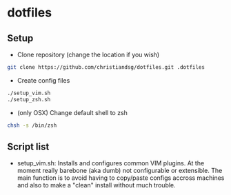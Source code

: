 dotfiles
========
Setup
-----------
* Clone repository (change the location if you wish)
```sh
git clone https://github.com/christiandsg/dotfiles.git .dotfiles
```
* Create config files
```sh
./setup_vim.sh
./setup_zsh.sh
```
* (only OSX) Change default shell to zsh
```sh
chsh -s /bin/zsh
```

Script list
-----------
* setup_vim.sh: Installs and configures common VIM plugins. At the moment really barebone (aka dumb) not configurable or extensible.
The main function is to avoid having to copy/paste configs accross machines and also to make a "clean" install without much trouble.
